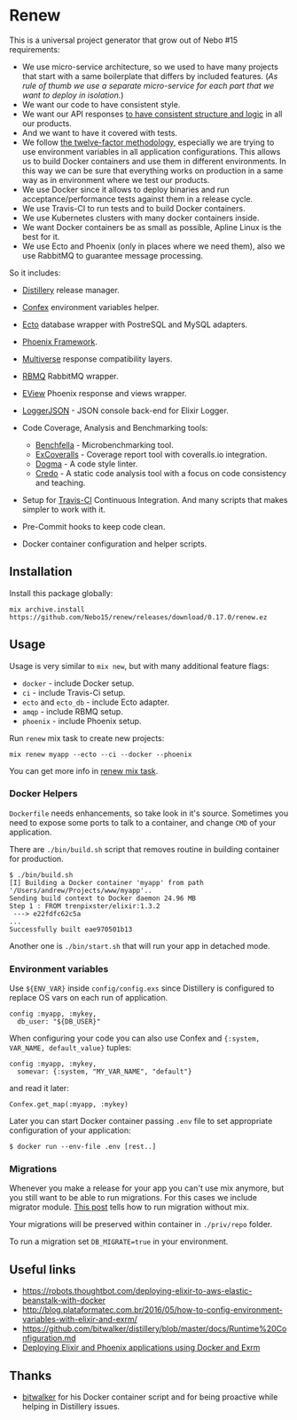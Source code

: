 # Renew

This is a universal project generator that grow out of Nebo #15 requirements:

  - We use micro-service architecture, so we used to have many projects that start with a same boilerplate that differs by included features. (_As rule of thumb we use a separate micro-service for each part that we want to deploy in isolation._)
  - We want our code to have consistent style.
  - We want our API responses [to have consistent structure and logic](http://docs.apimanifest.apiary.io/#) in all our products.
  - And we want to have it covered with tests.
  - We follow [the twelve-factor methodology](https://12factor.net/), especially we are trying to use environment variables in all application configurations. This allows us to build Docker containers and use them in different environments. In this way we can be sure that everything works on production in a same way as in environment where we test our products.
  - We use Docker since it allows to deploy binaries and run acceptance/performance tests against them in a release cycle.
  - We use Travis-CI to run tests and to build Docker containers.
  - We use Kubernetes clusters with many docker containers inside.
  - We want Docker containers be as small as possible, Apline Linux is the best for it.
  - We use Ecto and Phoenix (only in places where we need them), also we use RabbitMQ to guarantee message processing.

So it includes:

  - [Distillery](https://github.com/bitwalker/distillery) release manager.
  - [Confex](https://github.com/nebo15/confex) environment variables helper.
  - [Ecto](https://github.com/elixir-ecto/ecto) database wrapper with PostreSQL and MySQL adapters.
  - [Phoenix Framework](http://phoenixframework.org/).
  - [Multiverse](http://github.com/Nebo15/multiverse/) response compatibility layers.
  - [RBMQ](https://github.com/Nebo15/rbmq) RabbitMQ wrapper.
  - [EView](https://github.com/Nebo15/eview) Phoenix response and views wrapper.
  - [LoggerJSON](https://github.com/Nebo15/eview) - JSON console back-end for Elixir Logger.
  - Code Coverage, Analysis and Benchmarking tools:

    - [Benchfella](https://github.com/alco/benchfella) - Microbenchmarking tool.
    - [ExCoveralls](https://github.com/parroty/excoveralls) - Coverage report tool with coveralls.io integration.
    - [Dogma](https://github.com/lpil/dogma) - A code style linter.
    - [Credo](https://github.com/rrrene/credo) - A static code analysis tool with a focus on code consistency and teaching.

  - Setup for [Travis-CI](http://travis-ci.org/) Continuous Integration. And many scripts that makes simpler to work with it.
  - Pre-Commit hooks to keep code clean.
  - Docker container configuration and helper scripts.


## Installation

Install this package globally:

  ```
  mix archive.install https://github.com/Nebo15/renew/releases/download/0.17.0/renew.ez
  ```

## Usage

Usage is very similar to `mix new`, but with many additional feature flags:

  - `docker` - include Docker setup.
  - `ci` - include Travis-Ci setup.
  - `ecto` and `ecto_db` - include Ecto adapter.
  - `amqp` - include RBMQ setup.
  - `phoenix` - include Phoenix setup.

Run `renew` mix task to create new projects:

  ```
  mix renew myapp --ecto --ci --docker --phoenix
  ```

You can get more info in [renew mix task](https://github.com/Nebo15/renew/blob/master/lib/mix/renew.ex#L10).

### Docker Helpers

`Dockerfile` needs enhancements, so take look in it's source. Sometimes you need to expose some ports to talk to a container, and change `CMD` of your application.

There are `./bin/build.sh` script that removes routine in building container for production.
  ```
  $ ./bin/build.sh
  [I] Building a Docker container 'myapp' from path '/Users/andrew/Projects/www/myapp'..
  Sending build context to Docker daemon 24.96 MB
  Step 1 : FROM trenpixster/elixir:1.3.2
   ---> e22fdfc62c5a
  ...
  Successfully built eae970501b13
  ```

Another one is `./bin/start.sh` that will run your app in detached mode.

### Environment variables

Use `${ENV_VAR}` inside `config/config.exs` since Distillery is configured to replace OS vars on each run of application.

  ```
  config :myapp, :mykey,
    db_user: "${DB_USER}"
  ```

When configuring your code you can also use Confex and `{:system, VAR_NAME, default_value}` tuples:

  ```
  config :myapp, :mykey,
    somevar: {:system, "MY_VAR_NAME", "default"}
  ```

  and read it later:

  ```
  Confex.get_map(:myapp, :mykey)
  ```

Later you can start Docker container passing `.env` file to set appropriate configuration of your application:

  ```
  $ docker run --env-file .env [rest..]
  ```

### Migrations

Whenever you make a release for your app you can't use mix anymore, but you still want to be able to run migrations. For this cases we include migrator module. [This post](http://blog.plataformatec.com.br/2016/04/running-migration-in-an-exrm-release/) tells how to run migration without mix.

Your migrations will be preserved within container in `./priv/repo` folder.

To run a migration set `DB_MIGRATE=true` in your environment.

## Useful links

- https://robots.thoughtbot.com/deploying-elixir-to-aws-elastic-beanstalk-with-docker
- http://blog.plataformatec.com.br/2016/05/how-to-config-environment-variables-with-elixir-and-exrm/
- https://github.com/bitwalker/distillery/blob/master/docs/Runtime%20Configuration.md
- [Deploying Elixir and Phoenix applications using Docker and Exrm](https://gist.github.com/brienw/85db445a0c3976d323b859b1cdccef9a)

## Thanks

- [bitwalker](https://github.com/bitwalker) for his Docker container script and for being proactive while helping in Distillery issues.
